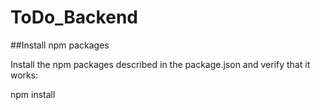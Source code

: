 # ToDo_Backend

##Install npm packages

Install the npm packages described in the package.json and verify that it works:

npm install

